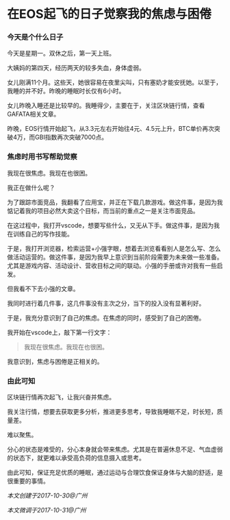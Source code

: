 # 在EOS起飞的日子觉察我的焦虑与困倦

### 今天是个什么日子

今天是星期一。双休之后，第一天上班。

大姨妈的第四天，经历两天的较多失血，身体虚弱。

女儿刚满11个月。这些天，她很容易在夜里尖叫，只有塞奶才能安抚她。以至于，我睡的并不好。昨晚的睡眠时长仅有6小时。

女儿昨晚入睡还是比较早的。我睡得少，主要在于，关注区块链行情，查看GAFATA相关文章。

昨晚，EOS行情开始起飞，从3.3元左右开始往4元、4.5元上升，BTC单价再次突破4万，而GBI指数再次突破7000点。

### 焦虑时用书写帮助觉察

我现在很焦虑。我现在也很困。

我正在做什么呢？

为了跟踪市面竞品，我翻看了应用宝，并正在下载几款游戏。做这件事，是因为我惦记着我的项目必然大卖这个目标，而当前的重点之一是关注市面竞品。

在这过程中，我打开vscode，想要写些什么，又无从下手。做这件事，是因为我在训练自己的写作技能。

于是，我打开浏览器，检索运营+小强字眼，想着去浏览看看别人是怎么写、怎么做活动运营的。做这件事，是因为我早上意识到当前阶段需要为未来做一些准备。尤其是游戏内容、活动设计、营收目标之间的联动。小强的手册或许对我有一些启发。

但我看不下去小强的文章。

我同时进行着几件事，这几件事没有主次之分，当下的投入没有显著利好。

于是，我充分意识到了自己的焦虑。在焦虑的同时，感受到了自己的困倦。

我开始在vscode上，敲下第一行文字：

> 我现在很焦虑。我现在也很困。

我意识到，焦虑与困倦是正相关的。

### 由此可知

区块链行情再次起飞，让我兴奋并焦虑。

我关注行情，想要去获取更多分析，推进更多思考，导致我睡眠不足，时长短，质量差。

难以聚焦。

分心的状态是难受的，分心本身就会带来焦虑。尤其是在普遍休息不足、气血虚弱的状态下，就更难以承受高负荷的信息摄入或思考。

由此可知，保证充足优质的睡眠，通过运动与合理饮食保证身体与大脑的舒适，是很重要的事情。

_本文创建于2017-10-30@广州_

_本文微调于2017-10-31@广州_